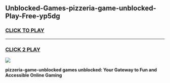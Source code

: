 
## Unblocked-Games-pizzeria-game-unblocked-Play-Free-yp5dg
<h3>
<a href="https://premium76.site?title=pizzeria-game-unblocked&ref=18A1">CLICK TO PLAY</a></h3>
<hr>

<h3>
<a href="https://premium76.site?title=pizzeria-game-unblocked&ref=18A1">CLICK 2 PLAY</a>
  
</h3>

<a href="https://premium76.site?title=pizzeria-game-unblocked&ref=18A1"><img src="https://clearcache.store/games.png"></a>


**pizzeria-game-unblocked games unblocked: Your Gateway to Fun and Accessible Online Gaming**
